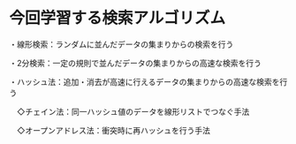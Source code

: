 # 今回学習する検索アルゴリズム


・線形検索：ランダムに並んだデータの集まりからの検索を行う

・2分検索：一定の規則で並んだデータの集まりからの高速な検索を行う

・ハッシュ法：追加・消去が高速に行えるデータの集まりからの高速な検索を行う


　◇チェイン法：同一ハッシュ値のデータを線形リストでつなぐ手法
 
 
　◇オープンアドレス法：衝突時に再ハッシュを行う手法
